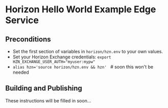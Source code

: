 # Horizon Hello World Example Edge Service

## Preconditions

- Set the first section of variables in `horizon/hzn.env` to your own values.
- Set your Horizon Exchange credentials: `export HZN_EXCHANGE_USER_AUTH="myuser:mypw"`
- `alias hzn='source horizon/hzn.env && hzn'`   # soon this won't be needed

## Building and Publishing

These instructions will be filled in soon...
